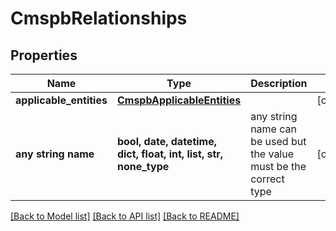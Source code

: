 # CmspbRelationships


## Properties
Name | Type | Description | Notes
------------ | ------------- | ------------- | -------------
**applicable_entities** | [**CmspbApplicableEntities**](CmspbApplicableEntities.md) |  | [optional] 
**any string name** | **bool, date, datetime, dict, float, int, list, str, none_type** | any string name can be used but the value must be the correct type | [optional]

[[Back to Model list]](../README.md#documentation-for-models) [[Back to API list]](../README.md#documentation-for-api-endpoints) [[Back to README]](../README.md)


